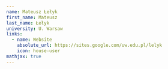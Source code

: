 ```yaml
---
name: Mateusz Łełyk
first_name: Mateusz
last_name: Łełyk
university: U. Warsaw
links:
  - name: Website
    absolute_url: https://sites.google.com/uw.edu.pl/lelyk
    icon: house-user
mathjax: true
---
```

